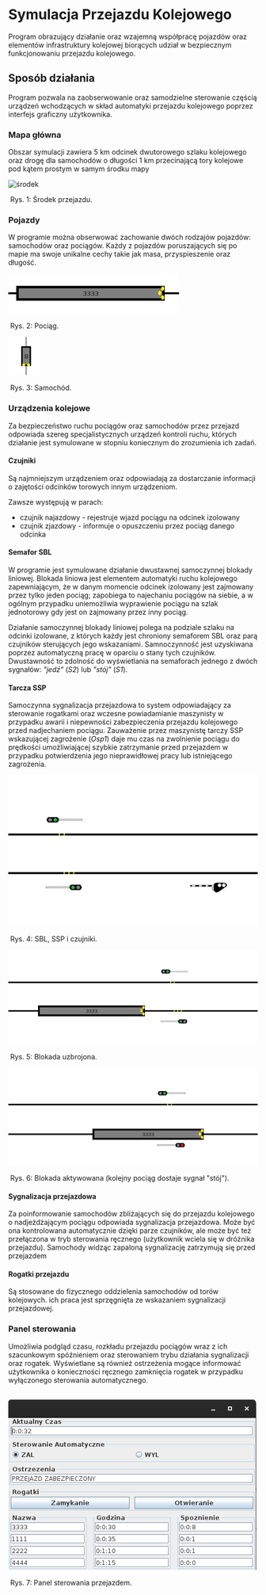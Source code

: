 # Symulacja Przejazdu Kolejowego

Program obrazujący działanie oraz wzajemną współpracę pojazdów oraz elementów infrastruktury kolejowej biorących udział w bezpiecznym funkcjonowaniu przejazdu kolejowego.

## Sposób działania

Program pozwala na zaobserwowanie oraz samodzielne sterowanie częścią urządzeń wchodzących w skład automatyki przejazdu kolejowego poprzez interfejs graficzny użytkownika.

### Mapa główna

Obszar symulacji zawiera 5 km odcinek dwutorowego szlaku kolejowego oraz drogę dla samochodów o długości 1 km przecinającą tory kolejowe pod kątem prostym w samym środku mapy

![środek](https://raw.githubusercontent.com/Flight3R/Przejazd/master/readme-res/środek.png)

​																													Rys. 1: Środek przejazdu.

### Pojazdy

W programie można obserwować zachowanie dwóch rodzajów pojazdów: samochodów oraz pociągów. Każdy z pojazdów poruszających się po mapie ma swoje unikalne cechy takie jak masa, przyspieszenie oraz długość.

![pociag](https://raw.githubusercontent.com/Flight3R/Przejazd/master/readme-res/pociag.png)

​																																Rys. 2: Pociąg.

![samochod](https://raw.githubusercontent.com/Flight3R/Przejazd/master/readme-res/samochod.png)

​																															Rys. 3: Samochód.

### Urządzenia kolejowe

Za bezpieczeństwo ruchu pociągów oraz samochodów przez przejazd odpowiada szereg specjalistycznych urządzeń kontroli ruchu, których działanie jest symulowane w stopniu koniecznym do zrozumienia ich zadań.

#### Czujniki

Są najmniejszym urządzeniem oraz odpowiadają za dostarczanie informacji o zajętości odcinków torowych innym urządzeniom. 

Zawsze występują w parach: 

- czujnik najazdowy - rejestruje wjazd pociągu na odcinek izolowany
- czujnik zjazdowy - informuje o opuszczeniu przez pociąg danego odcinka

#### Semafor SBL

W programie jest symulowane działanie dwustawnej samoczynnej blokady liniowej. Blokada liniowa jest elementem automatyki ruchu kolejowego zapewniającym, że w danym momencie odcinek izolowany jest zajmowany przez tylko jeden pociąg; zapobiega to najechaniu pociągów na siebie, a w ogólnym przypadku uniemożliwia wyprawienie pociągu na szlak jednotorowy  gdy jest on zajmowany przez inny pociąg.

Działanie samoczynnej blokady liniowej polega na podziale szlaku na odcinki izolowane, z których każdy jest chroniony semaforem SBL oraz parą czujników sterujących jego wskazaniami. Samnoczynność jest uzyskiwana poprzez automatyczną pracę w oparciu o stany tych czujników. Dwustawność to zdolność do wyświetlania na semaforach jednego z dwóch sygnałów: *"jedź"* (*S2*) lub *"stój"* (*S1*).

#### Tarcza SSP

Samoczynna sygnalizacja przejazdowa to system odpowiadający za sterowanie rogatkami oraz wczesne powiadamianie maszynisty w przypadku awarii i niepewności zabezpieczenia przejazdu kolejowego przed nadjechaniem pociągu. Zauważenie przez maszynistę tarczy SSP  wskazującej zagrożenie (*Osp1*) daje mu czas na zwolnienie pociągu do prędkości umożliwiającej szybkie zatrzymanie przed przejazdem w przypadku potwierdzenia jego nieprawidłowej pracy lub istniejącego zagrożenia.

![sbl-i-ssp](https://raw.githubusercontent.com/Flight3R/Przejazd/master/readme-res/sbl-i-ssp.png)

​																														Rys. 4: SBL, SSP i czujniki.

![sbl-s2](https://raw.githubusercontent.com/Flight3R/Przejazd/master/readme-res/sbl-s2.png)

​																														Rys. 5: Blokada uzbrojona.

![sbl-s1](https://raw.githubusercontent.com/Flight3R/Przejazd/master/readme-res/sbl-s1.png)

​																						Rys. 6: Blokada aktywowana (kolejny pociąg dostaje sygnał "stój").



#### Sygnalizacja przejazdowa

Za poinformowanie samochodów zbliżających się do przejazdu kolejowego o nadjeżdżającym pociągu odpowiada sygnalizacja przejazdowa. Może być ona kontrolowana automatycznie dzięki parze czujników, ale może być też przełączona w tryb sterowania ręcznego (użytkownik wciela się w dróżnika przejazdu). Samochody widząc zapaloną sygnalizację zatrzymują się przed przejazdem 

#### Rogatki przejazdu

Są stosowane do fizycznego oddzielenia samochodów od torów kolejowych. ich praca jest sprzęgnięta ze wskazaniem sygnalizacji przejazdowej.

### Panel sterowania

Umożliwia podgląd czasu, rozkładu przejazdu pociągów wraz z ich szacunkowym spóźnieniem oraz sterowaniem trybu działania sygnalizacji oraz rogatek. Wyświetlane są również ostrzeżenia mogące informować użytkownika o konieczności ręcznego zamknięcia rogatek w przypadku wyłączonego sterowania automatycznego.

​																	 ![sterowanie](https://raw.githubusercontent.com/Flight3R/Przejazd/master/readme-res/sterowanie.png)

​																									Rys. 7: Panel sterowania przejazdem.
